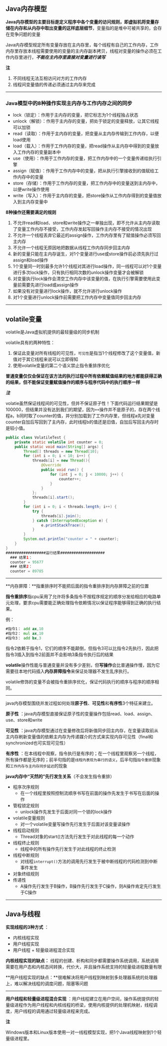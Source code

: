 ## Java内存模型

**Java内存模型的主要目标是定义程序中各个变量的访问规则，即虚拟机将变量存储在内存和从内存中取出变量的这样底层细节**，变量指的是堆中可被共享的，会存在竞争问题的变量

Java内存模型规定所有变量存放在主内存里，每个线程有自己的工作内存，工作内存里存放本线程需要使用的变量的主内存副本拷贝，线程对变量的操作必须在工作内存里进行，***不能在主内存里直接对变量进行读写***

**注**

1. 不同线程无法互相访问对方的工作内存
2. 线程间变量值的传递必须通过主内存来完成

----

### Java模型中的8种操作实现主内存与工作内存之间的同步

- lock（锁定）：作用于主内存的变量，把它标志为1个线程独占状态
- unlock（解锁）：作用于主内存的变量，把处于锁定的变量释放，让其它线程可以加锁
- read（读取）：作用于主内存的变量，把变量从主内存传输到工作内存，以便load使用
- load（载入）：作用于工作内存的变量，把read操作从主内存中得到的变量放入工作内存的变量副本中
- use（使用）：作用于工作内存的变量，把工作内存中的一个变量传递给执行引擎
- assign（赋值）：作用于工作内存中的变量，把从执行引擎接收到的值赋给工作内存中的变量
- store（存储）：作用于工作内存的变量，把工作内存中的变量送到主内存中，以便write操作使用
- write（写入）：作用于主内存的变量，把store操作从工作内存得到的变量值放入到主内存变量中



**8种操作还需要满足的规则**

1. 不允许read和load、store和write操作之一单独出现，即不允许从主内存读取了变量工作内存不接受，工作内存发起写回操作主内存不接受的情况出现
2. 不允许一个线程丢弃它最近的assign操作，工作内存里有了赋值操作必须写回主内存
3. 不允许一个线程无原因地把数据从线程工作内存同步回主内存
4. 新的变量只能在主内存诞生，对1个变量进行use或store操作前必须先执行过assign和load操作
5. 1个变量同一时刻最多允许1个线程对其进行load操作，同一线程可以对1个变量进行多次lock操作，只有执行相同次数的unlock操作变量才会被解锁
6. 对变量执行lock操作会清空工作内存中该变量的值，在执行引擎需要使用此变量前需要先进行load或assign操作
7. 如果没有对变量进行lock操作，就不允许进行unlock操作
8. 对1个变量进行unlock操作前需要把工作内存中变量值同步回主内存



------

## volatile变量

volatile是Java虚拟机提供的最轻量级的同步机制

volatile具有的两种特性：

1. 保证此变量对所有线程的可见性，`可见性`是指当1个线程修改了这个变量值，新值对于其它线程来说可以立即得知
2. 使用volatile变量的第二个语义禁止指令重排序优化

**普通变量仅仅会保证在该方法的执行过程中所有依赖赋值结果的地方都能获得正确的结果，但不能保证变量赋值操作的顺序与程序代码中的执行顺序一样**



***注***

volatie虽然保证线程间的可见性，但并不保证原子性！下面代码运行结果期望是100000，但结果并没有达到我们的期望，因为`++`操作并不是原子的，存在两个线程a，b同时取了counter的值，并分别加载到了工作内存里，但线程a先对变量counter自加后写回到了主内存，此时线程b的值还是旧值，自加后写回主内存时是较小值。

```java
public class VolatileTest {
    private static volatile int counter = 0;
    public static void main(String[] args) {
        Thread[] threads = new Thread[10];
        for (int i = 0; i < 10; i++) {
            threads[i] = new Thread(){
                @Override
                public void run() {
                    for (int j = 0; j < 10000; j++) {
                        counter++;
                    }
                }
            };
            threads[i].start();
        }
        for (int i = 0; i < threads.length; i++) {
            try {
                threads[i].join();
            } catch (InterruptedException e) {
                e.printStackTrace();
            }
        }
        System.out.println("counter = " + counter);
    }
}
##################运行结果####################
  ### 结果1：
  counter = 95677
  ### 结果2：
  counter = 89785
```



---

**内存屏障：**指重排序时不能把后面的指令重排序到内存屏障之前的位置

**指令重排序**指cpu采用了允许将多条指令不按程序规定的顺序分发给相应的电路单元处理，要求cpu需要能正确处理指令依赖情况以保证程序能够得到正确的执行结果。

例：

```asm
#指令1： add ax,10
#指令2： mul ax,10
#指令3： add bx,3
```

指令2依赖于指令1，它们的顺序不能颠倒，但指令3可以比指令2先执行，因此把指令3插入到指令2前面并不会影响3条指令执行后的结果



**volatile**操作性能与普通变量并没有多少差别，但**写操作**会比普通操作慢，因为它需要往本地代码插入**内存屏障指令**来保证处理器不发生乱序执行。

volatile修饰的变量不会被指令重排序优化，保证代码执行的顺序与程序的顺序相同。

-----

java内存模型围绕并发过程如何处理**原子性**、**可见性**和**有序性**3个特征来建立。

**原子性** ：java内存模型直接保证原子性的变量操作包括read、load、assign、use、store和write

**可见性** ：java内存模型通过在变量修改后将新值同步回主内存，在变量读取前从主内存刷新变量值的依赖主内存为传递媒介的方式来实现内存可见性（final和synchronized也可实现可见性）

**有序性** ：在本线程中观察，指令执行是有序的；在一个线程里观察另一个线程，所有操作都是无序的；前半句指的是`线程内表现为串行的语义`，后半句指`指令重排`现象和`工作内存与主内存同步延迟`的现象



**java内存中“天然的”先行发生关系**（不会发生指令重排）

+ 程序次序规则
  + 在一个线程里按照控制流顺序书写在前面的操作先发生于书写在后面的操作
+ 管程锁定规则
  + unlock操作先发生于后面对同一个锁的lock操作
+ volatile变量规则
  + 对一个volatile变量写操作先行发生于后面对该变量读操作
+ 线程启动规则
  + Thread对象的start()方法先行发生于对此线程的每一个动作
+ 线程终止规则
  + 线程中的所有操作先行发生于对此线程的终止检测
+ 线程中断规则
  + 对线程`interrupt()`方法的调用先行发生于被中断线程的代码检测到中断事件发生
+ 对象终结规则
+ 传递性
  + A操作先行发生于B操作，B操作先行发生于C操作，则A操作肯定先行发生于C操作

-----

## Java与线程

**实现线程的3种方式** ：

- 内核线程实现
- 用户线程实现
- 用户线程 + 轻量级进程混合实现

**内核线程实现的缺点：** 线程的创建、析构和同步都需要操作系统调用，系统调用需要在用户态和内核态间转换，代价大，并且操作系统支持的轻量级进程数量有限



**用户线程实现的缺点：**很难解决将用户线程到映射到多处理器系统的处理器上，难以解决线程的调度问题，阻塞等问题

----

**用户线程和轻量级进程混合实现** ：用户线程建立在用户空间，操作系统提供的轻量级进程作为用户线程和内核线程的桥梁，使用内核提供的处理机映射，线程调度，用户线程的调用通过轻量级进程来完成。

**注**

Windows版本和Linux版本使用一对一线程模型实现，把1个Java线程映射到1个轻量级进程里。





